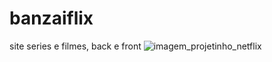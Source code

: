 # banzaiflix
site series e filmes, back e front
![imagem_projetinho_netflix](https://user-images.githubusercontent.com/55010441/208355402-4413fbe6-ba59-42d5-9f74-3a34747f7e52.png)
